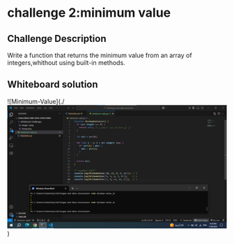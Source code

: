 # challenge 2:minimum value
## Challenge Description
Write a function that returns the minimum value from an array of 
integers,whithout using built-in methods.

## Whiteboard solution 

![Minimum-Value](./![alt text](image.png))
